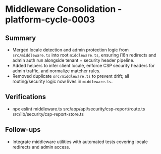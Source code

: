 # Middleware Consolidation - platform-cycle-0003

## Summary
- Merged locale detection and admin protection logic from `src/middleware.ts` into root `middleware.ts`, ensuring i18n redirects and admin auth run alongside tenant + security header pipeline.
- Added helpers to infer client locale, enforce CSP security headers for admin traffic, and normalize matcher rules.
- Removed duplicate `src/middleware.ts` to prevent drift; all routing/security logic now lives in `middleware.ts`.

## Verifications
- npx eslint middleware.ts src/app/api/security/csp-report/route.ts src/lib/security/csp-report-store.ts

## Follow-ups
- Integrate middleware utilities with automated tests covering locale redirects and admin access.